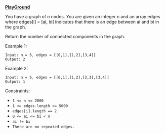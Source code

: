 **[PlayGround](https://leetcode.com/problems/number-of-connected-components-in-an-undirected-graph/)**


You have a graph of n nodes. You are given an integer n and an array edges where edges[i] = [ai, bi] indicates that there is an edge between ai and bi in the graph.

Return the number of connected components in the graph.

Example 1:

```
Input: n = 5, edges = [[0,1],[1,2],[3,4]]
Output: 2
```

Example 2:

```
Input: n = 5, edges = [[0,1],[1,2],[2,3],[3,4]]
Output: 1
```

Constraints:

- `1 <= n <= 2000`
- `1 <= edges.length <= 5000`
- `edges[i].length == 2`
- `0 <= ai <= bi < n`
- `ai != bi`
- `There are no repeated edges.`